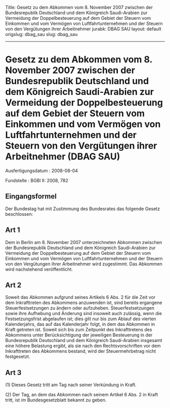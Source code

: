 Title: Gesetz zu dem Abkommen vom 8. November 2007 zwischen der Bundesrepublik Deutschland
  und dem Königreich Saudi-Arabien zur Vermeidung der Doppelbesteuerung auf dem Gebiet
  der Steuern vom Einkommen und vom Vermögen von Luftfahrtunternehmen und der Steuern
  von den Vergütungen ihrer Arbeitnehmer
jurabk: DBAG SAU
layout: default
origslug: dbag_sau
slug: dbag_sau

---

# Gesetz zu dem Abkommen vom 8. November 2007 zwischen der Bundesrepublik Deutschland und dem Königreich Saudi-Arabien zur Vermeidung der Doppelbesteuerung auf dem Gebiet der Steuern vom Einkommen und vom Vermögen von Luftfahrtunternehmen und der Steuern von den Vergütungen ihrer Arbeitnehmer (DBAG SAU)

Ausfertigungsdatum
:   2008-08-04

Fundstelle
:   BGBl II: 2008, 782


## Eingangsformel

Der Bundestag hat mit Zustimmung des Bundesrates das folgende Gesetz
beschlossen:


## Art 1

Dem in Berlin am 8. November 2007 unterzeichneten Abkommen zwischen
der Bundesrepublik Deutschland und dem Königreich Saudi-Arabien zur
Vermeidung der Doppelbesteuerung auf dem Gebiet der Steuern vom
Einkommen und vom Vermögen von  Luftfahrtunternehmen und der Steuern
von den Vergütungen ihrer Arbeitnehmer wird zugestimmt. Das Abkommen
wird nachstehend veröffentlicht.


## Art 2

Soweit das Abkommen aufgrund seines Artikels 6 Abs. 2 für die Zeit vor
dem Inkrafttreten des Abkommens anzuwenden ist, sind bereits ergangene
Steuerfestsetzungen zu ändern oder aufzuheben. Steuerfestsetzungen
sowie ihre Aufhebung und Änderung sind insoweit auch zulässig, wenn
die Festsetzungsfrist abgelaufen ist; dies gilt nur bis zum Ablauf des
vierten Kalenderjahrs, das auf  das Kalenderjahr folgt, in dem das
Abkommen in Kraft getreten ist. Soweit sich bis zum Zeitpunkt des
Inkrafttretens des Abkommens unter Berücksichtigung der jeweiligen
Besteuerung in der Bundesrepublik Deutschland und dem Königreich
Saudi-Arabien insgesamt eine höhere Belastung ergibt, als sie nach den
Rechtsvorschriften vor dem Inkrafttreten des Abkommens bestand, wird
der Steuermehrbetrag nicht festgesetzt.


## Art 3

(1) Dieses Gesetz tritt am Tag nach seiner Verkündung in Kraft.

(2) Der Tag, an dem das Abkommen nach seinem Artikel 6 Abs. 2 in Kraft
tritt, ist im Bundesgesetzblatt bekannt zu geben.

